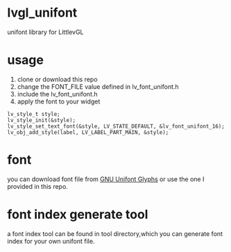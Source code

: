 # lvgl_unifont
unifont library for LittlevGL

# usage
1. clone or download this repo
2. change the FONT_FILE value defined in lv_font_unifont.h
3. include the lv_font_unifont.h
4. apply the font to your widget

```
lv_style_t style;
lv_style_init(&style);
lv_style_set_text_font(&style, LV_STATE_DEFAULT, &lv_font_unifont_16);
lv_obj_add_style(label, LV_LABEL_PART_MAIN, &style);
```

# font
you can download font file from [GNU Unifont Glyphs](http://unifoundry.com/unifont/index.html) or use the one I provided in this repo.

# font index generate tool
a font index tool can be found in tool directory,which you can generate font index for your own unifont file.
